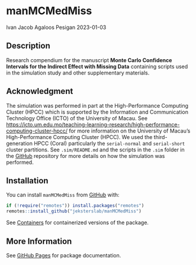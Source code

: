 manMCMedMiss
================
Ivan Jacob Agaloos Pesigan
2023-01-03

<!-- README.md is generated from README.Rmd. Please edit that file -->

## Description

Research compendium for the manuscript **Monte Carlo Confidence
Intervals for the Indirect Effect with Missing Data** containing scripts
used in the simulation study and other supplementary materials.

## Acknowledgment

The simulation was performed in part at the High-Performance Computing
Cluster (HPCC) which is supported by the Information and Communication
Technology Office (ICTO) of the University of Macau. See
<https://icto.um.edu.mo/teaching-learning-research/high-performance-computing-cluster-hpcc/>
for more information on the University of Macau’s High-Performance
Computing Cluster (HPCC). We used the third-generation HPCC (Coral)
particularly the `serial-normal` and `serial-short` cluster partitions.
See `.sim/README.md` and the scripts in the `.sim` folder in the
[GitHub](https://github.com/jeksterslab/manMCMedMiss) repository for
more details on how the simulation was performed.

## Installation

You can install `manMCMedMiss` from
[GitHub](https://github.com/jeksterslab/manMCMedMiss) with:

``` r
if (!require("remotes")) install.packages("remotes")
remotes::install_github("jeksterslab/manMCMedMiss")
```

See
[Containers](https://jeksterslab.github.io/manMCMedMiss/articles/containers.html)
for containerized versions of the package.

## More Information

See [GitHub
Pages](https://jeksterslab.github.io/manMCMedMiss/index.html) for
package documentation.
